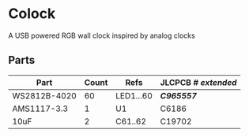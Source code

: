 # Colock
A USB powered RGB wall clock inspired by analog clocks

## Parts

| Part | Count | Refs | JLCPCB # ***extended*** |
| --- | --- | --- | --- |
| WS2812B-4020 | 60 | LED1...60 | ***C965557*** |
| AMS1117-3.3 | 1 | U1 | C6186 |
| 10uF | 2 | C61..62 | C19702 |
